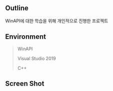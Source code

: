 <h2>Outline</h2>

WinAPI에 대한 학습을 위해 개인적으로 진행한 프로젝트

<h2>Environment</h2>

>WinAPI
>
>Visual Studio 2019
>
>C++

<h2>Screen Shot</h2>
